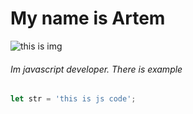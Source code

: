 # My name is Artem
![this is img](https://koshka.top/uploads/posts/2021-11/thumbs/1637790924_3-koshka-top-p-koti-v-odezhde-5.jpg)

###### Im javascript developer. There is example


``` javascript
let str = 'this is js code';

```
